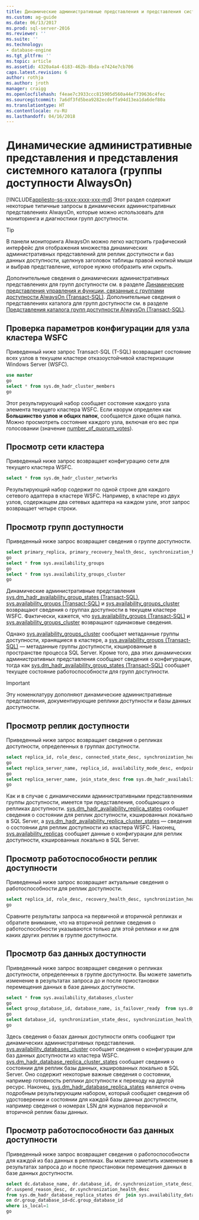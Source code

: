 ```yaml
---
title: Динамические административные представления и представления системного каталога (группы доступности AlwaysOn — SQL Server) | Документы Майкрософт
ms.custom: ag-guide
ms.date: 06/13/2017
ms.prod: sql-server-2016
ms.reviewer: ''
ms.suite: ''
ms.technology:
- database-engine
ms.tgt_pltfrm: ''
ms.topic: article
ms.assetid: 4320a4a4-6183-462b-8bda-e7424e7cb706
caps.latest.revision: 6
author: rothja
ms.author: jroth
manager: craigg
ms.openlocfilehash: f4eae7c3933ccc815905d560a44ef739636c4fec
ms.sourcegitcommit: 7a6df3fd5bea9282ecdeffa94d13ea1da6def80a
ms.translationtype: HT
ms.contentlocale: ru-RU
ms.lasthandoff: 04/16/2018
---
```

# <a name="dynamic-management-views-and-system-catalog-views-always-on-availability-groups"></a>Динамические административные представления и представления системного каталога (группы доступности AlwaysOn)
[!INCLUDE[appliesto-ss-xxxx-xxxx-xxx-md](../../../includes/appliesto-ss-xxxx-xxxx-xxx-md.md)]
  Этот раздел содержит некоторые типичные запросы в динамических административных представлениях AlwaysOn, которые можно использовать для мониторинга и диагностики групп доступности.  
  
> [!TIP]  
>  В панели мониторинга AlwaysOn можно легко настроить графический интерфейс для отображения множества динамических административных представлений для реплик доступности и баз данных доступности, щелкнув заголовок таблицы правой кнопкой мыши и выбрав представление, которое нужно отобразить или скрыть.  
  
 Дополнительные сведения о динамических административных представлениях для групп доступности см. в разделе [Динамические представления управления и функции, связанные с группами доступности AlwaysOn (Transact-SQL)](~/relational-databases/system-dynamic-management-views/always-on-availability-groups-dynamic-management-views-functions.md). Дополнительные сведения о представлениях каталога для групп доступности см. в разделе [Представления каталога групп доступности AlwaysOn (Transact-SQL)](~/relational-databases/system-catalog-views/always-on-availability-groups-catalog-views-transact-sql.md).  
  
## <a name="check-the-wsfc-cluster-node-configuration"></a>Проверка параметров конфигурации для узла кластера WSFC  
 Приведенный ниже запрос Transact-SQL (T-SQL) возвращает состояние всех узлов в текущем кластере отказоустойчивой кластеризации Windows Server (WSFC).  
  
```sql  
use master  
go  
select * from sys.dm_hadr_cluster_members  
go  
```  
  
 Этот результирующий набор сообщает состояние каждого узла элемента текущего кластера WSFC. Если кворум определен как **Большинство узлов и общих папок**, сообщается даже общая папка. Можно просмотреть состояние каждого узла, включая его вес при голосовании (значение [number_of_quorum_votes](~/relational-databases/system-dynamic-management-views/sys-dm-hadr-cluster-members-transact-sql.md)).  
  
## <a name="explore-the-cluster-network"></a>Просмотр сети кластера  
 Приведенный ниже запрос возвращает конфигурацию сети для текущего кластера WSFC.  
  
```sql  
select * from sys.dm_hadr_cluster_networks  
```  
  
 Результирующий набор содержит по одной строке для каждого сетевого адаптера в кластере WSFC. Например, в кластере из двух узлов, содержащем два сетевых адаптера на каждом узле, этот запрос возвращает четыре строки.  
  
## <a name="explore-the-availability-groups"></a>Просмотр групп доступности  
 Приведенный ниже запрос возвращает сведения о группе доступности.  
  
```sql  
select primary_replica, primary_recovery_health_desc, synchronization_health_desc from sys.dm_hadr_availability_group_states  
go  
select * from sys.availability_groups  
go  
select * from sys.availability_groups_cluster  
go  
```  
  
 Динамические административные представления [sys.dm_hadr_availability_group_states (Transact-SQL)](~/relational-databases/system-dynamic-management-views/sys-dm-hadr-availability-group-states-transact-sql.md), [sys.availability_groups (Transact-SQL)](~/relational-databases/system-catalog-views/sys-availability-groups-transact-sql.md) и [sys.availability_groups_cluster](~/relational-databases/system-catalog-views/sys-availability-groups-cluster-transact-sql.md) возвращают сведения о группах доступности в текущем кластере WSFC. Фактически, кажется, что [sys.availability_groups (Transact-SQL)](~/relational-databases/system-catalog-views/sys-availability-groups-transact-sql.md) и [sys.availability_groups_cluster](~/relational-databases/system-catalog-views/sys-availability-groups-cluster-transact-sql.md) возвращают одинаковые сведения.  
  
 Однако [sys.availability_groups_cluster](~/relational-databases/system-catalog-views/sys-availability-groups-cluster-transact-sql.md) сообщает метаданные группы доступности, хранящиеся в кластере, а [sys.availability_groups (Transact-SQL)](~/relational-databases/system-catalog-views/sys-availability-groups-transact-sql.md) — метаданные группы доступности, кэшированные в пространстве процесса SQL Server. Кроме того, два этих динамических административных представления сообщают сведения о конфигурации, тогда как [sys.dm_hadr_availability_group_states (Transact-SQL)](~/relational-databases/system-dynamic-management-views/sys-dm-hadr-availability-group-states-transact-sql.md) сообщает текущее состояние работоспособности для групп доступности.  
  
> [!IMPORTANT]  
>  Эту номенклатуру дополняют динамические административные представления, документирующие реплики доступности и базы данных доступности.  
  
## <a name="explore-the-availability-replicas"></a>Просмотр реплик доступности  
 Приведенный ниже запрос возвращает сведения о репликах доступности, определенных в группах доступности.  
  
```sql  
select replica_id, role_desc, connected_state_desc, synchronization_health_desc from sys.dm_hadr_availability_replica_states  
go  
select replica_server_name, replica_id, availability_mode_desc, endpoint_url from sys.availability_replicas  
go  
select replica_server_name, join_state_desc from sys.dm_hadr_availability_replica_cluster_states  
go  
```  
  
 Как и в случае с динамическими административными представлениями группы доступности, имеется три представления, сообщающих о репликах доступности. [sys.dm_hadr_availability_replica_states](~/relational-databases/system-dynamic-management-views/sys-dm-hadr-availability-replica-states-transact-sql.md) сообщает сведения о состоянии для реплик доступности, кэшированных локально в SQL Server, а [sys.dm_hadr_availability_replica_cluster_states](~/relational-databases/system-dynamic-management-views/sys-dm-hadr-availability-replica-cluster-states-transact-sql.md) — сведения о состоянии для реплик доступности из кластера WSFC. Наконец, [sys.availability_replicas](~/relational-databases/system-dynamic-management-views/sys-dm-hadr-availability-replica-cluster-states-transact-sql.md) сообщает данные о конфигурации для реплик доступности, кэшированных локально в SQL Server.  
  
## <a name="explore-availability-replica-health"></a>Просмотр работоспособности реплик доступности  
 Приведенный ниже запрос возвращает актуальные сведения о работоспособности для реплик доступности.  
  
```sql  
select replica_id, role_desc, recovery_health_desc, synchronization_health_desc from sys.dm_hadr_availability_replica_states  
go  
```  
  
 Сравните результаты запроса на первичной и вторичной репликах и обратите внимание, что на вторичной реплике сведения о работоспособности указываются только для этой реплики и ни для каких других реплик в группе доступности.  
  
## <a name="explore-the-availability-databases"></a>Просмотр баз данных доступности  
 Приведенный ниже запрос возвращает сведения о репликах доступности, определенных в группе доступности. Вы можете заметить изменение в результатах запроса до и после приостановки перемещения данных в базе данных доступности.  
  
```sql
select * from sys.availability_databases_cluster  
go  
select group_database_id, database_name, is_failover_ready  from sys.dm_hadr_database_replica_cluster_states  
go  
select database_id, synchronization_state_desc, synchronization_health_desc, last_hardened_lsn, redo_queue_size, log_send_queue_size from sys.dm_hadr_database_replica_states  
go  
```  
  
 Здесь сведения о базах данных доступности опять сообщают три динамических административных представления. [sys.availability_databases_cluster](~/relational-databases/system-catalog-views/sys-availability-databases-cluster-transact-sql.md) сообщает сведения о конфигурации для баз данных доступности из кластера WSFC. [sys.dm_hadr_database_replica_cluster_states](~/relational-databases/system-dynamic-management-views/sys-dm-hadr-database-replica-cluster-states-transact-sql.md) сообщает сведения о состоянии для реплик базы данных, кэшированных локально в SQL Server. Оно содержит некоторые важные сведения о состоянии, например готовность реплики доступности к переходу на другой ресурс. Наконец, [sys.dm_hadr_database_replica_states](~/relational-databases/system-dynamic-management-views/sys-dm-hadr-database-replica-states-transact-sql.md) является очень подробным результирующим набором, который сообщает сведения об удостоверении и состоянии для каждой базы данных доступности, например сведения о номерах LSN для журналов первичной и вторичной реплик базы данных.  
  
## <a name="explore-availability-database-health"></a>Просмотр работоспособности баз данных доступности  
 Приведенный ниже запрос возвращает сведения о работоспособности для каждой из баз данных в репликах. Вы можете заметить изменение в результатах запроса до и после приостановки перемещения данных в базе данных доступности.  
  
```sql  
select dc.database_name, dr.database_id, dr.synchronization_state_desc,   
dr.suspend_reason_desc, dr.synchronization_health_desc  
from sys.dm_hadr_database_replica_states dr  join sys.availability_databases_cluster dc  
on dr.group_database_id=dc.group_database_id   
where is_local=1  
go  
```  
  
  